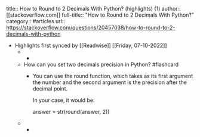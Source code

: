 title:: How to Round to 2 Decimals With Python? (highlights) (1)
author:: [[stackoverflow.com]]
full-title:: "How to Round to 2 Decimals With Python?"
category:: #articles
url:: https://stackoverflow.com/questions/20457038/how-to-round-to-2-decimals-with-python

- Highlights first synced by [[Readwise]] [[Friday, 07-10-2022]]
	- -
	- How can you set two decimals precision in Python? #flashcard
		- You can use the round function, which takes as its first argument the number and the second argument is the precision after the decimal point.
		  
		  In your case, it would be:
		  
		  answer = str(round(answer, 2))
	- -
